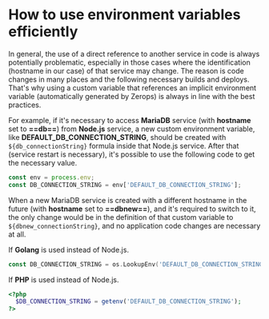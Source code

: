 # How to use environment variables efficiently

In general, the use of a direct reference to another service in code is always potentially problematic, especially in those cases where the identification (hostname in our case) of that service may change. The reason is code changes in many places and the following necessary builds and deploys. That's why using a custom variable that references an implicit environment variable (automatically generated by Zerops) is always in line with the best practices.

For example, if it's necessary to access **MariaDB** service (with **hostname** set to **==db==**) from **Node.js** service, a new custom environment variable, like **DEFAULT_DB_CONNECTION_STRING**, should be created with `${db_connectionString}` formula inside that Node.js service. After that (service restart is necessary), it's possible to use the following code to get the necessary value.

```javascript
const env = process.env;
const DB_CONNECTION_STRING = env['DEFAULT_DB_CONNECTION_STRING'];
```

When a new MariaDB service is created with a different hostname in the future (with **hostname** set to **==dbnew==**), and it's required to switch to it, the only change would be in the definition of that custom variable to `${dbnew_connectionString}`, and no application code changes are necessary at all.

If **Golang** is used instead of Node.js.

```go
const DB_CONNECTION_STRING = os.LookupEnv('DEFAULT_DB_CONNECTION_STRING')
```

If **PHP** is used instead of Node.js.

```php
<?php
  $DB_CONNECTION_STRING = getenv('DEFAULT_DB_CONNECTION_STRING');
?>
```
